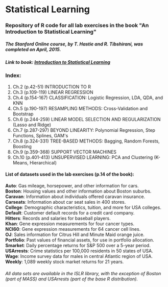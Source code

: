 # Statistical Learning
### Repository of R code for all lab exercises in the book "An Introduction to Statistical Learning"  


##### The Stanford Online course, by T. Hastie and R. Tibshirani, was completed on April, 2015.

##### Link to book: [Introduction to Statistical Learning](http://www-bcf.usc.edu/~gareth/ISL/ISLR%20First%20Printing.pdf)

### Index:

1. Ch.2 (p.42-51) INTRODUCTION TO R
2. Ch.3 (p.109-119) LINEAR REGRESSION
3. Ch.4 (p.154-167) CLASSIFICATION: Logistic Regression, LDA, QDA, and KNN
4. Ch.5 (p.190-197) RESAMPLING METHODS: Cross-Validation and Bootstrap
5. Ch.6 (p.244-259) LINEAR MODEL SELECTION AND REGULARIZATION (Lasso and Ridge)
6. Ch.7 (p.287-297) BEYOND LINEARITY: Polynomial Regression, Step Functions, Splines, GAM's
7. Ch.8 (p.324-331) TREE-BASED METHODS: Bagging, Random Forests, Boosting
8. Ch.9 (p.359-368) SUPPORT VECTOR MACHINES
9. Ch.10 (p.401-413) UNSUPERVISED LEARNING: PCA and Clustering (K-Means, Hierarchical)


#### List of datasets used in the lab exercises (p.14 of the book):


**Auto**: Gas mileage, horsepower, and other information for cars.  
**Boston**: Housing values and other information about Boston suburbs.  
**Caravan**: Information about individuals offered caravan insurance.  
**Carseats**: Information about car seat sales in 400 stores.  
**College**: Demographic characteristics, tuition, and more for USA colleges.  
**Default**: Customer default records for a credit card company.  
**Hitters**: Records and salaries for baseball players.  
**Khan**: Gene expression measurements for four cancer types.  
**NCI60**: Gene expression measurements for 64 cancer cell lines.  
**OJ**: Sales information for Citrus Hill and Minute Maid orange juice.  
**Portfolio**: Past values of financial assets, for use in portfolio allocation.  
**Smarket**: Daily percentage returns for S&P 500 over a 5-year period.  
**USArrests**: Crime statistics per 100,000 residents in 50 states of USA.  
**Wage**: Income survey data for males in central Atlantic region of USA.  
**Weekly**: 1,089 weekly stock market returns for 21 years.  

###### *All data sets are available in the ISLR library, with the exception of Boston (part of MASS) and USArrests (part of the base R distribution).*
